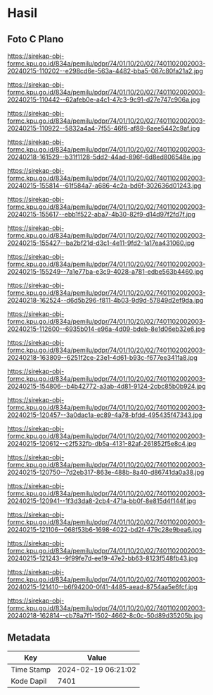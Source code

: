 # Hasil

## Foto C Plano

https://sirekap-obj-formc.kpu.go.id/834a/pemilu/pdpr/74/01/10/20/02/7401102002003-20240215-110202--e298cd6e-563a-4482-bba5-087c80fa21a2.jpg

https://sirekap-obj-formc.kpu.go.id/834a/pemilu/pdpr/74/01/10/20/02/7401102002003-20240215-110442--62afeb0e-a4c1-47c3-9c91-d27e747c906a.jpg

https://sirekap-obj-formc.kpu.go.id/834a/pemilu/pdpr/74/01/10/20/02/7401102002003-20240215-110922--5832a4a4-7f55-46f6-af89-6aee5442c9af.jpg

https://sirekap-obj-formc.kpu.go.id/834a/pemilu/pdpr/74/01/10/20/02/7401102002003-20240218-161529--b31f1128-5dd2-44ad-896f-6d8ed806548e.jpg

https://sirekap-obj-formc.kpu.go.id/834a/pemilu/pdpr/74/01/10/20/02/7401102002003-20240215-155814--61f584a7-a686-4c2a-bd6f-302636d01243.jpg

https://sirekap-obj-formc.kpu.go.id/834a/pemilu/pdpr/74/01/10/20/02/7401102002003-20240215-155617--ebb1f522-aba7-4b30-82f9-d14d97f2fd7f.jpg

https://sirekap-obj-formc.kpu.go.id/834a/pemilu/pdpr/74/01/10/20/02/7401102002003-20240215-155427--ba2bf21d-d3c1-4e11-9fd2-1a17ea431060.jpg

https://sirekap-obj-formc.kpu.go.id/834a/pemilu/pdpr/74/01/10/20/02/7401102002003-20240215-155249--7a1e77ba-e3c9-4028-a781-edbe563b4460.jpg

https://sirekap-obj-formc.kpu.go.id/834a/pemilu/pdpr/74/01/10/20/02/7401102002003-20240218-162524--d6d5b296-f811-4b03-9d9d-57849d2ef9da.jpg

https://sirekap-obj-formc.kpu.go.id/834a/pemilu/pdpr/74/01/10/20/02/7401102002003-20240215-112600--6935b014-e96a-4d09-bdeb-8e1d06eb32e6.jpg

https://sirekap-obj-formc.kpu.go.id/834a/pemilu/pdpr/74/01/10/20/02/7401102002003-20240218-163809--6251f2ce-23e1-4d61-b93c-f677ee341fa8.jpg

https://sirekap-obj-formc.kpu.go.id/834a/pemilu/pdpr/74/01/10/20/02/7401102002003-20240215-154806--b4b42772-a3ab-4d81-9124-2cbc85b0b924.jpg

https://sirekap-obj-formc.kpu.go.id/834a/pemilu/pdpr/74/01/10/20/02/7401102002003-20240215-120457--3a0dac1a-ec89-4a78-bfdd-495435f47343.jpg

https://sirekap-obj-formc.kpu.go.id/834a/pemilu/pdpr/74/01/10/20/02/7401102002003-20240215-120612--c2f532fb-db5a-4131-82af-261852f5e8c4.jpg

https://sirekap-obj-formc.kpu.go.id/834a/pemilu/pdpr/74/01/10/20/02/7401102002003-20240215-120750--7d2eb317-863e-488b-8a40-d86741da0a38.jpg

https://sirekap-obj-formc.kpu.go.id/834a/pemilu/pdpr/74/01/10/20/02/7401102002003-20240215-120941--1f3d3da8-2cb4-471a-bb0f-8e815d4f144f.jpg

https://sirekap-obj-formc.kpu.go.id/834a/pemilu/pdpr/74/01/10/20/02/7401102002003-20240215-121106--068f53b6-1698-4022-bd2f-479c28e9bea6.jpg

https://sirekap-obj-formc.kpu.go.id/834a/pemilu/pdpr/74/01/10/20/02/7401102002003-20240215-121243--9f99fe7d-ee19-47e2-bb63-8123f548fb43.jpg

https://sirekap-obj-formc.kpu.go.id/834a/pemilu/pdpr/74/01/10/20/02/7401102002003-20240215-121410--b6f94200-0f41-4485-aead-8754aa5e6fcf.jpg

https://sirekap-obj-formc.kpu.go.id/834a/pemilu/pdpr/74/01/10/20/02/7401102002003-20240218-162814--cb78a7f1-1502-4662-8c0c-50d89d35205b.jpg


## Metadata

| Key        | Value               |
| ---------- | ------------------- |
| Time Stamp | 2024-02-19 06:21:02 |
| Kode Dapil | 7401                |



